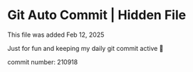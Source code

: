 # Git Auto Commit | Hidden File

This file was added Feb 12, 2025

Just for fun and keeping my daily git commit active 🤪

commit number: 210918
